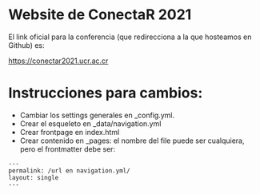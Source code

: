 # Website de ConectaR 2021

El link oficial para la conferencia (que redirecciona a la que hosteamos en Github) es:

https://conectar2021.ucr.ac.cr


# Instrucciones para cambios:

* Cambiar los settings generales en _config.yml.
* Crear el esqueleto en _data/navigation.yml
* Crear frontpage en index.html
* Crear contenido en _pages: el nombre del file puede ser cualquiera, pero el frontmatter debe ser:

```
---
permalink: /url en navigation.yml/
layout: single
---
```

